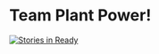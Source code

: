 # Team Plant Power!

[![Stories in Ready](https://badge.waffle.io/Alexander1994/Team-Plant-Power.png?label=ready&title=Ready)](http://waffle.io/Alexander1994/Team-Plant-Power)